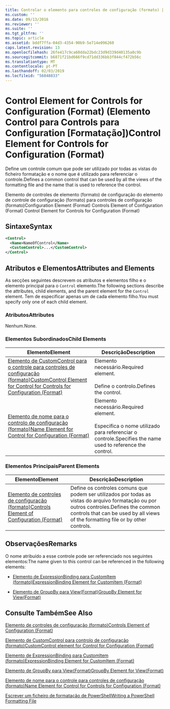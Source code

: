```yaml
---
title: Controlar o elemento para controles de configuração (formato) | Documentos da Microsoft
ms.custom: ''
ms.date: 09/13/2016
ms.reviewer: ''
ms.suite: ''
ms.tgt_pltfrm: ''
ms.topic: article
ms.assetid: bddf7ffa-04d3-4354-90b9-5e714e096260
caps.latest.revision: 13
ms.openlocfilehash: 26fe417c9ca60dda22bdc23d9d339d40135a0c9b
ms.sourcegitcommit: b6871f21bd666f9cd71dd336bb3f844cf472b56c
ms.translationtype: MT
ms.contentlocale: pt-PT
ms.lasthandoff: 02/03/2019
ms.locfileid: "56848833"
---
```

# <a name="control-element-for-controls-for-configuration-format"></a><span data-ttu-id="48f9c-102">Control Element for Controls for Configuration (Format) (Elemento Control para Controls para Configuration [Formatação])</span><span class="sxs-lookup"><span data-stu-id="48f9c-102">Control Element for Controls for Configuration (Format)</span></span>

<span data-ttu-id="48f9c-103">Define um controle comum que pode ser utilizado por todas as vistas do ficheiro formatação e o nome que é utilizado para referenciar o controle.</span><span class="sxs-lookup"><span data-stu-id="48f9c-103">Defines a common control that can be used by all the views of the formatting file and the name that is used to reference the control.</span></span>

<span data-ttu-id="48f9c-104">Elemento de controles de elemento (formato) de configuração do elemento de controle de configuração (formato) para controles de configuração (formato)</span><span class="sxs-lookup"><span data-stu-id="48f9c-104">Configuration Element (Format) Controls Element of Configuration (Format) Control Element for Controls for Configuration (Format)</span></span>

## <a name="syntax"></a><span data-ttu-id="48f9c-105">Sintaxe</span><span class="sxs-lookup"><span data-stu-id="48f9c-105">Syntax</span></span>

```xml
<Control>
  <Name>NameOfControl</Name>
  <CustomControl>...</CustomControl>
</Control>
```

## <a name="attributes-and-elements"></a><span data-ttu-id="48f9c-106">Atributos e Elementos</span><span class="sxs-lookup"><span data-stu-id="48f9c-106">Attributes and Elements</span></span>

<span data-ttu-id="48f9c-107">As secções seguintes descrevem os atributos e elementos filho e o elemento principal para o `Control` elemento.</span><span class="sxs-lookup"><span data-stu-id="48f9c-107">The following sections describe the attributes, child elements, and the parent element for the `Control` element.</span></span> <span data-ttu-id="48f9c-108">Tem de especificar apenas um de cada elemento filho.</span><span class="sxs-lookup"><span data-stu-id="48f9c-108">You must specify only one of each child element.</span></span>

### <a name="attributes"></a><span data-ttu-id="48f9c-109">Atributos</span><span class="sxs-lookup"><span data-stu-id="48f9c-109">Attributes</span></span>

<span data-ttu-id="48f9c-110">Nenhum.</span><span class="sxs-lookup"><span data-stu-id="48f9c-110">None.</span></span>

### <a name="child-elements"></a><span data-ttu-id="48f9c-111">Elementos Subordinados</span><span class="sxs-lookup"><span data-stu-id="48f9c-111">Child Elements</span></span>

|<span data-ttu-id="48f9c-112">Elemento</span><span class="sxs-lookup"><span data-stu-id="48f9c-112">Element</span></span>|<span data-ttu-id="48f9c-113">Descrição</span><span class="sxs-lookup"><span data-stu-id="48f9c-113">Description</span></span>|
|-------------|-----------------|
|[<span data-ttu-id="48f9c-114">Elemento de CustomControl para o controle para controles de configuração (formato)</span><span class="sxs-lookup"><span data-stu-id="48f9c-114">CustomControl Element for Control for Controls for Configuration (Format)</span></span>](./customcontrol-element-for-control-for-controls-for-configuration-format.md)|<span data-ttu-id="48f9c-115">Elemento necessário.</span><span class="sxs-lookup"><span data-stu-id="48f9c-115">Required element.</span></span><br /><br /> <span data-ttu-id="48f9c-116">Define o controlo.</span><span class="sxs-lookup"><span data-stu-id="48f9c-116">Defines the control.</span></span>|
|[<span data-ttu-id="48f9c-117">Elemento de nome para o controlo de configuração (formato)</span><span class="sxs-lookup"><span data-stu-id="48f9c-117">Name Element for Control for Configuration (Format)</span></span>](./name-element-for-control-for-controls-for-configuration-format.md)|<span data-ttu-id="48f9c-118">Elemento necessário.</span><span class="sxs-lookup"><span data-stu-id="48f9c-118">Required element.</span></span><br /><br /> <span data-ttu-id="48f9c-119">Especifica o nome utilizado para referenciar o controle.</span><span class="sxs-lookup"><span data-stu-id="48f9c-119">Specifies the name used to reference the control.</span></span>|

### <a name="parent-elements"></a><span data-ttu-id="48f9c-120">Elementos Principais</span><span class="sxs-lookup"><span data-stu-id="48f9c-120">Parent Elements</span></span>

|<span data-ttu-id="48f9c-121">Elemento</span><span class="sxs-lookup"><span data-stu-id="48f9c-121">Element</span></span>|<span data-ttu-id="48f9c-122">Descrição</span><span class="sxs-lookup"><span data-stu-id="48f9c-122">Description</span></span>|
|-------------|-----------------|
|[<span data-ttu-id="48f9c-123">Elemento de controles de configuração (formato)</span><span class="sxs-lookup"><span data-stu-id="48f9c-123">Controls Element of Configuration (Format)</span></span>](./controls-element-for-configuration-format.md)|<span data-ttu-id="48f9c-124">Define os controles comuns que podem ser utilizados por todas as vistas do arquivo formatação ou por outros controles.</span><span class="sxs-lookup"><span data-stu-id="48f9c-124">Defines the common controls that can be used by all views of the formatting file or by other controls.</span></span>|

## <a name="remarks"></a><span data-ttu-id="48f9c-125">Observações</span><span class="sxs-lookup"><span data-stu-id="48f9c-125">Remarks</span></span>

<span data-ttu-id="48f9c-126">O nome atribuído a esse controle pode ser referenciado nos seguintes elementos:</span><span class="sxs-lookup"><span data-stu-id="48f9c-126">The name given to this control can be referenced in the following elements:</span></span>

- [<span data-ttu-id="48f9c-127">Elemento de ExpressionBinding para CustomItem (formato)</span><span class="sxs-lookup"><span data-stu-id="48f9c-127">ExpressionBinding Element for CustomItem (Format)</span></span>](./expressionbinding-element-for-customitem-for-controls-for-configuration-format.md)

- [<span data-ttu-id="48f9c-128">Elemento de GroupBy para View(Format)</span><span class="sxs-lookup"><span data-stu-id="48f9c-128">GroupBy Element for View(Format)</span></span>](./groupby-element-for-view-format.md)

## <a name="see-also"></a><span data-ttu-id="48f9c-129">Consulte Também</span><span class="sxs-lookup"><span data-stu-id="48f9c-129">See Also</span></span>

[<span data-ttu-id="48f9c-130">Elemento de controles de configuração (formato)</span><span class="sxs-lookup"><span data-stu-id="48f9c-130">Controls Element of Configuration (Format)</span></span>](./controls-element-for-configuration-format.md)

[<span data-ttu-id="48f9c-131">Elemento de CustomControl para controlo de configuração (formato)</span><span class="sxs-lookup"><span data-stu-id="48f9c-131">CustomControl element for Control for Configuration (Format)</span></span>](./customcontrol-element-for-control-for-controls-for-configuration-format.md)

[<span data-ttu-id="48f9c-132">Elemento de ExpressionBinding para CustomItem (formato)</span><span class="sxs-lookup"><span data-stu-id="48f9c-132">ExpressionBinding Element for CustomItem (Format)</span></span>](./expressionbinding-element-for-customitem-for-controls-for-configuration-format.md)

[<span data-ttu-id="48f9c-133">Elemento de GroupBy para View(Format)</span><span class="sxs-lookup"><span data-stu-id="48f9c-133">GroupBy Element for View(Format)</span></span>](./groupby-element-for-view-format.md)

[<span data-ttu-id="48f9c-134">Elemento de nome para o controle para controles de configuração (formato)</span><span class="sxs-lookup"><span data-stu-id="48f9c-134">Name Element for Control for Controls for Configuration (Format)</span></span>](./name-element-for-control-for-controls-for-configuration-format.md)

[<span data-ttu-id="48f9c-135">Escrever um ficheiro de formatação de PowerShell</span><span class="sxs-lookup"><span data-stu-id="48f9c-135">Writing a PowerShell Formatting File</span></span>](./writing-a-powershell-formatting-file.md)
